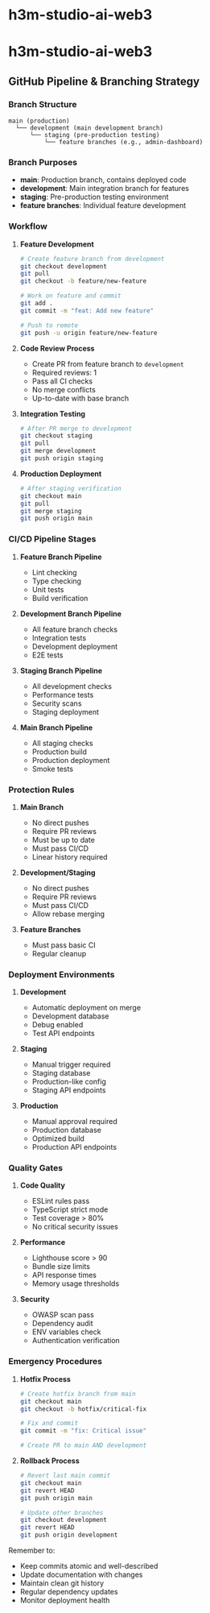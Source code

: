# h3m-studio-ai-web3
# h3m-studio-ai-web3

## GitHub Pipeline & Branching Strategy

### Branch Structure
```
main (production)
  └── development (main development branch)
      └── staging (pre-production testing)
          └── feature branches (e.g., admin-dashboard)
```

### Branch Purposes
- **main**: Production branch, contains deployed code
- **development**: Main integration branch for features
- **staging**: Pre-production testing environment
- **feature branches**: Individual feature development

### Workflow
1. **Feature Development**
   ```bash
   # Create feature branch from development
   git checkout development
   git pull
   git checkout -b feature/new-feature
   
   # Work on feature and commit
   git add .
   git commit -m "feat: Add new feature"
   
   # Push to remote
   git push -u origin feature/new-feature
   ```

2. **Code Review Process**
   - Create PR from feature branch to `development`
   - Required reviews: 1
   - Pass all CI checks
   - No merge conflicts
   - Up-to-date with base branch

3. **Integration Testing**
   ```bash
   # After PR merge to development
   git checkout staging
   git pull
   git merge development
   git push origin staging
   ```

4. **Production Deployment**
   ```bash
   # After staging verification
   git checkout main
   git pull
   git merge staging
   git push origin main
   ```

### CI/CD Pipeline Stages

1. **Feature Branch Pipeline**
   - Lint checking
   - Type checking
   - Unit tests
   - Build verification

2. **Development Branch Pipeline**
   - All feature branch checks
   - Integration tests
   - Development deployment
   - E2E tests

3. **Staging Branch Pipeline**
   - All development checks
   - Performance tests
   - Security scans
   - Staging deployment

4. **Main Branch Pipeline**
   - All staging checks
   - Production build
   - Production deployment
   - Smoke tests

### Protection Rules

1. **Main Branch**
   - No direct pushes
   - Require PR reviews
   - Must be up to date
   - Must pass CI/CD
   - Linear history required

2. **Development/Staging**
   - No direct pushes
   - Require PR reviews
   - Must pass CI/CD
   - Allow rebase merging

3. **Feature Branches**
   - Must pass basic CI
   - Regular cleanup

### Deployment Environments

1. **Development**
   - Automatic deployment on merge
   - Development database
   - Debug enabled
   - Test API endpoints

2. **Staging**
   - Manual trigger required
   - Staging database
   - Production-like config
   - Staging API endpoints

3. **Production**
   - Manual approval required
   - Production database
   - Optimized build
   - Production API endpoints

### Quality Gates

1. **Code Quality**
   - ESLint rules pass
   - TypeScript strict mode
   - Test coverage > 80%
   - No critical security issues

2. **Performance**
   - Lighthouse score > 90
   - Bundle size limits
   - API response times
   - Memory usage thresholds

3. **Security**
   - OWASP scan pass
   - Dependency audit
   - ENV variables check
   - Authentication verification

### Emergency Procedures

1. **Hotfix Process**
   ```bash
   # Create hotfix branch from main
   git checkout main
   git checkout -b hotfix/critical-fix
   
   # Fix and commit
   git commit -m "fix: Critical issue"
   
   # Create PR to main AND development
   ```

2. **Rollback Process**
   ```bash
   # Revert last main commit
   git checkout main
   git revert HEAD
   git push origin main
   
   # Update other branches
   git checkout development
   git revert HEAD
   git push origin development
   ```

Remember to:
- Keep commits atomic and well-described
- Update documentation with changes
- Maintain clean git history
- Regular dependency updates
- Monitor deployment health
